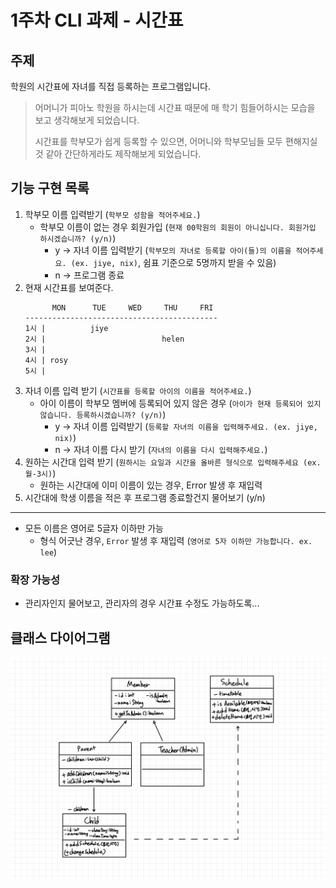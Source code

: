 # 1주차 CLI 과제 - 시간표

## 주제

학원의 시간표에 자녀를 직접 등록하는 프로그램입니다.

> 어머니가 피아노 학원을 하시는데 시간표 때문에 매 학기 힘들어하시는 모습을 보고 생각해보게 되었습니다.
> 
> 시간표를 학부모가 쉽게 등록할 수 있으면, 어머니와 학부모님들 모두 편해지실 것 같아 간단하게라도 제작해보게 되었습니다.

## 기능 구현 목록

1. 학부모 이름 입력받기 (`학부모 성함을 적어주세요.`)
    - 학부모 이름이 없는 경우 회원가입 (`현재 00학원의 회원이 아니십니다. 회원가입 하시겠습니까? (y/n)`)
        - y -> 자녀 이름 입력받기 (`학부모의 자녀로 등록할 아이(들)의 이름을 적어주세요. (ex. jiye, nix)`, 쉼표 기준으로 5명까지 받을 수 있음)
        - n -> 프로그램 종료
2. 현재 시간표를 보여준다.
      ```
            MON      TUE     WED     THU     FRI
      -------------------------------------------
      1시 |          jiye
      2시 |                          helen
      3시 | 
      4시 | rosy
      5시 | 
    
      ```
3. 자녀 이름 입력 받기 (`시간표를 등록할 아이의 이름을 적어주세요.`)
   - 아이 이름이 학부모 멤버에 등록되어 있지 않은 경우 (`아이가 현재 등록되어 있지 않습니다. 등록하시겠습니까? (y/n)`)
     - y -> 자녀 이름 입력받기 (`등록할 자녀의 이름을 입력해주세요. (ex. jiye, nix)`)
     - n -> 자녀 이름 다시 받기 (`자녀의 이름을 다시 입력해주세요.`)
4. 원하는 시간대 입력 받기 (`원하시는 요일과 시간을 올바른 형식으로 입력해주세요 (ex. 월-3시)`)
   - 원하는 시간대에 이미 이름이 있는 경우, Error 발생 후 재입력
5. 시간대에 학생 이름을 적은 후 프로그램 종료할건지 물어보기 (y/n)
---
- 모든 이름은 영어로 5글자 이하만 가능
  - 형식 어긋난 경우, `Error` 발생 후 재입력 (`영어로 5자 이하만 가능합니다. ex. lee`)

### 확장 가능성

- 관리자인지 물어보고, 관리자의 경우 시간표 수정도 가능하도록...

## 클래스 다이어그램
![classDiagram.jpg](image/classDiagram.jpg)
